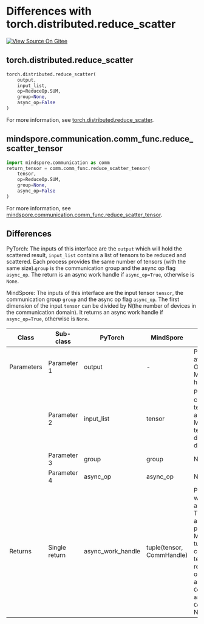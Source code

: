 # Differences with torch.distributed.reduce_scatter

[![View Source On Gitee](https://mindspore-website.obs.cn-north-4.myhuaweicloud.com/website-images/master/resource/_static/logo_source_en.svg)](https://gitee.com/mindspore/docs/blob/master/docs/mindspore/source_en/note/api_mapping/pytorch_diff/reduce_scatter_tensor.md)

## torch.distributed.reduce_scatter

```python
torch.distributed.reduce_scatter(
    output,
    input_list,
    op=ReduceOp.SUM,
    group=None,
    async_op=False
)
```

For more information, see [torch.distributed.reduce_scatter](https://pytorch.org/docs/1.8.1/distributed.html#torch.distributed.reduce_scatter).

## mindspore.communication.comm_func.reduce_scatter_tensor

```python
import mindspore.communication as comm
return_tensor = comm.comm_func.reduce_scatter_tensor(
    tensor,
    op=ReduceOp.SUM,
    group=None,
    async_op=False
)
```

For more information, see [mindspore.communication.comm_func.reduce_scatter_tensor](https://www.mindspore.cn/docs/en/master/api_python/communication/mindspore.communication.comm_func.reduce_scatter_tensor.html#mindspore.communication.comm_func.reduce_scatter_tensor).

## Differences

PyTorch: The inputs of this interface are the `output` which will hold the scattered result, `input_list` contains a list of tensors to be reduced and scattered. Each process provides the same number of tensors (with the same size).`group` is the communication group and the async op flag `async_op`. The return is an async work handle if `async_op=True`, otherwise is `None`.

MindSpore: The inputs of this interface are the input tensor `tensor`, the communication group `group` and the async op flag `async_op`. The first dimension of the input `tensor` can be divided by N(the number of devices in the communication domain). It returns an async work handle if `async_op=True`, otherwise is `None`.

| Class     | Sub-class     |PyTorch | MindSpore       | Difference                                                                                                                                                                                                                                                                                                          |
|-----------|---------------| --- |-----------------|---------------------------------------------------------------------------------------------------------------------------------------------------------------------------------------------------------------------------------------------------------------------------------------------------------------------|
| Parameters | Parameter 1   | output | -               | PyTorch: the output after reduce_scatter Operation. MindSpore: does not have this parameter.                                                                                                                                                                                                                        |
|           | Parameter 2   | input_list | tensor          | PyTorch:input_list contains a list of tensors to be reduced and scattered.  MindSpore: the input tensor which the first dimension can be divided by N.                                                                                                                                                              |
|           | Parameter 3   | group | group           | No difference                                                                                                                                                                                                                                                                                                       |
|           | Parameter 4   | async_op | async_op        | No difference                                                                                                                                                                                                                                                                                                       |
| Returns   | Single return | async_work_handle | tuple(tensor, CommHandle) | PyTorch: An async work handle, if async_op is set to True. None, if not async_op or if not part of the group.</br> MindSpore: returns a tuple. The tuple contains an output tensor after reduce_scatter_tensor operation and an async work handle `CommHandle`. When `async_op` is False, the `CommHandle` will be None. |
